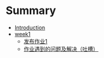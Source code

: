 # Summary

* [Introduction](README.md)
* [week1](week1/README.md)
   * [发布作业1](week1/issue5.md)
   * [作业遇到的问题及解决（吐槽）](week1/P&S.md)

